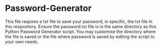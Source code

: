 # Password-Generator
This file requires a txt file to save your password, in specific, the txt file in this respository.
Ensure the password.txt file is in the same directory as this Python Password Generator script.
You may customise the directory where the file is saved or the file where password is saved by editing the script to your own needs.

